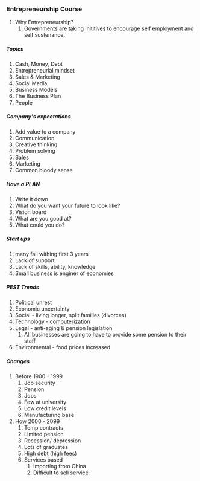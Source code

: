 ### Entrepreneurship Course
1. Why Entrepreneurship?
	1. Governments are taking inititives to encourage self employment and self sustenance.

##### Topics
1. Cash, Money, Debt
2. Entrepreneurial mindset
3. Sales & Marketing
4. Social Media
5. Business Models
6. The Business Plan
7. People

##### Company's expectations
1. Add value to a company
2. Communication
3. Creative thinking
4. Problem solving
5. Sales
6. Marketing
7. Common bloody sense

##### Have a PLAN
1. Write it down
2. What do you want your future to look like?
3. Vision board
4. What are you good at?
5. What could you do?

##### Start ups
1. many fail withing first 3 years
2. Lack of support
3. Lack of skills, ability, knowledge
4. Small business is enginer of economies

##### PEST Trends
1. Political unrest
2. Economic uncertainty
3. Social - living longer, split families (divorces)
4. Technology - computerization
5. Legal - anti-aging & pension legislation
	1. All businesses are going to have to provide some pension to their staff
6. Environmental - food prices increased

##### Changes
1. Before 1900 - 1999
	1. Job security
	2. Pension
	3. Jobs
	4. Few at university
	5. Low credit levels
	6. Manufacturing base
2. How 2000 - 2099
	1. Temp contracts
	2. Limited pension
	3. Recession/ depression
	4. Lots of graduates
	5. High debt (high fees)
	6. Services based
		1. Importing from China
		2. Difficult to sell service
